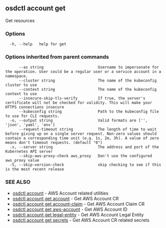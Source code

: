 ## osdctl account get

Get resources

### Options

```
  -h, --help   help for get
```

### Options inherited from parent commands

```
      --as string                        Username to impersonate for the operation. User could be a regular user or a service account in a namespace.
      --cluster string                   The name of the kubeconfig cluster to use
      --context string                   The name of the kubeconfig context to use
      --insecure-skip-tls-verify         If true, the server's certificate will not be checked for validity. This will make your HTTPS connections insecure
      --kubeconfig string                Path to the kubeconfig file to use for CLI requests.
  -o, --output string                    Valid formats are ['', 'json', 'yaml', 'env']
      --request-timeout string           The length of time to wait before giving up on a single server request. Non-zero values should contain a corresponding time unit (e.g. 1s, 2m, 3h). A value of zero means don't timeout requests. (default "0")
  -s, --server string                    The address and port of the Kubernetes API server
      --skip-aws-proxy-check aws_proxy   Don't use the configured aws_proxy value
  -S, --skip-version-check               skip checking to see if this is the most recent release
```

### SEE ALSO

* [osdctl account](osdctl_account.md)	 - AWS Account related utilities
* [osdctl account get account](osdctl_account_get_account.md)	 - Get AWS Account CR
* [osdctl account get account-claim](osdctl_account_get_account-claim.md)	 - Get AWS Account Claim CR
* [osdctl account get aws-account](osdctl_account_get_aws-account.md)	 - Get AWS Account ID
* [osdctl account get legal-entity](osdctl_account_get_legal-entity.md)	 - Get AWS Account Legal Entity
* [osdctl account get secrets](osdctl_account_get_secrets.md)	 - Get AWS Account CR related secrets

